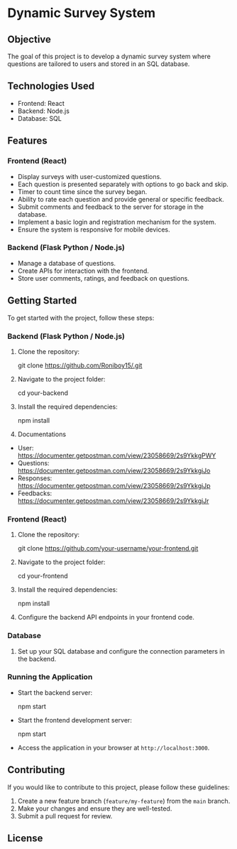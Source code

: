# Dynamic Survey System

## Objective

The goal of this project is to develop a dynamic survey system where questions are tailored to users and stored in an SQL database.

## Technologies Used

- Frontend: React
- Backend: Node.js
- Database: SQL

## Features

### Frontend (React)

- Display surveys with user-customized questions.
- Each question is presented separately with options to go back and skip.
- Timer to count time since the survey began.
- Ability to rate each question and provide general or specific feedback.
- Submit comments and feedback to the server for storage in the database.
- Implement a basic login and registration mechanism for the system.
- Ensure the system is responsive for mobile devices.

### Backend (Flask Python / Node.js)

- Manage a database of questions.
- Create APIs for interaction with the frontend.
- Store user comments, ratings, and feedback on questions.

## Getting Started

To get started with the project, follow these steps:

### Backend (Flask Python / Node.js)

1. Clone the repository:

   git clone https://github.com/Roniboy15/.git

2. Navigate to the project folder:

   cd your-backend

3. Install the required dependencies:

   npm install

4. Documentations
- User: https://documenter.getpostman.com/view/23058669/2s9YkkgPWY
- Questions: https://documenter.getpostman.com/view/23058669/2s9YkkgiJo
- Responses: https://documenter.getpostman.com/view/23058669/2s9YkkgiJp
- Feedbacks: https://documenter.getpostman.com/view/23058669/2s9YkkgiJr

### Frontend (React)

1. Clone the repository:

   git clone https://github.com/your-username/your-frontend.git

2. Navigate to the project folder:

   cd your-frontend

3. Install the required dependencies:

   npm install

4. Configure the backend API endpoints in your frontend code.

### Database

1. Set up your SQL database and configure the connection parameters in the backend.

### Running the Application

- Start the backend server:

  npm start

- Start the frontend development server:

  npm start

- Access the application in your browser at `http://localhost:3000`.

## Contributing

If you would like to contribute to this project, please follow these guidelines:

1. Create a new feature branch (`feature/my-feature`) from the `main` branch.
2. Make your changes and ensure they are well-tested.
3. Submit a pull request for review.

## License

